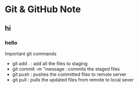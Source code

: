 # Git & GitHub Note
## hi
### hello

Important git commands

- git add .  : add all the files to staging
- git commit -m "message : commits the staged files
- git push : pushes the committed files to remote server
- git pull : pulls the updated files from remote to local sever


